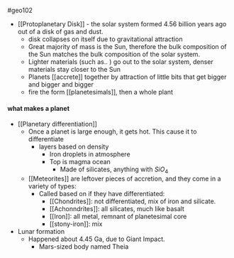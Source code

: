 #geo102 

- [[Protoplanetary Disk]] - the solar system formed 4.56 billion years ago out of a disk of gas and dust.
	 - disk collapses on itself due to gravitational attraction
	 - Great majority of mass is the Sun, therefore the bulk composition of the Sun matches the bulk composition of the solar system.
	- Lighter materials (such as.. ) go out to the solar system, denser materials stay closer to the Sun
	- Planets [[accrete]] together by attraction of little bits that get bigger and bigger and bigger
	- fire the form [[planetesimals]], then a whole plant
#### what makes a planet
- [[Planetary differentiation]]
	- Once a planet is large enough, it gets hot. This cause it to differentiate
		- layers based on density
			- Iron droplets in atmosphere
			-  Top is magma ocean
				- Made of silicates, anything with $SiO_4$
	- [[Meteorites]] are leftover pieces of accretion, and they come in a variety of types:
		- Called based on if they have differentiated:
			- [[Chondrites]]: not differentiated, mix of iron and silicate.
			- [[Achonndrites]]: all silicates, much like basalt
			- [[Iron]]: all metal, remnant of planetesimal core
			- [[stony-iron]]: mix
- Lunar formation
	- Happened about 4.45 Ga, due to Giant Impact.
		- Mars-sized body named Theia